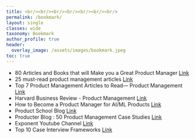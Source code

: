 ```yaml
---
title: <br/><br/><br/><br/><br/><br/><br/>
permalink: /bookmark/
layout: single
classes: wide
taxonomy: Bookmark
author_profile: true
header:
  overlay_image: /assets/images/bookmark.jpeg
toc: true
---
```



* 80 Articles and Books that will Make you a Great Product Manager [Link](https://medium.com/@noah_weiss/50-articles-and-books-that-will-make-you-a-great-product-manager-aad5babee2f7)
* 25 must-read product management articles [Link](https://roadmunk.com/guides/product-management-articles-product-manager-content/)
* Top 7 Product Management Articles to Read— Product Management [Link](https://bootcamp.uxdesign.cc/top-7-product-management-articles-to-read-product-management-8606fa7b4da7)
* Harvard Business Review - Product Management [Link](https://hbr.org/topic/subject/product-management)
* How to Become a Product Manager for AI/ML Products [Link](https://productschool.com/blog/future-of-tech/how-to-become-a-product-manager-for-ai-ml-products)
* Product School Blog [Link](https://productschool.com/blog)
* Producter Blog : 50 Product Management Case Studies [Link](https://blog.producter.co/50-product-management-case-studies/)
* Exponent Youtube Channel [Link](https://www.youtube.com/@tryexponent)
* Top 10 Case Interview Frameworks [Link](https://mconsultingprep.com/case-interview-framework)
